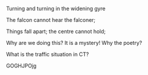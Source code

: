 Turning and turning in the widening gyre

The falcon cannot hear the falconer;

Things fall apart; the centre cannot hold;

Why are we doing this?
It is a mystery!
Why the poetry?

What is the traffic situation in CT?


GOGHJPOjg
